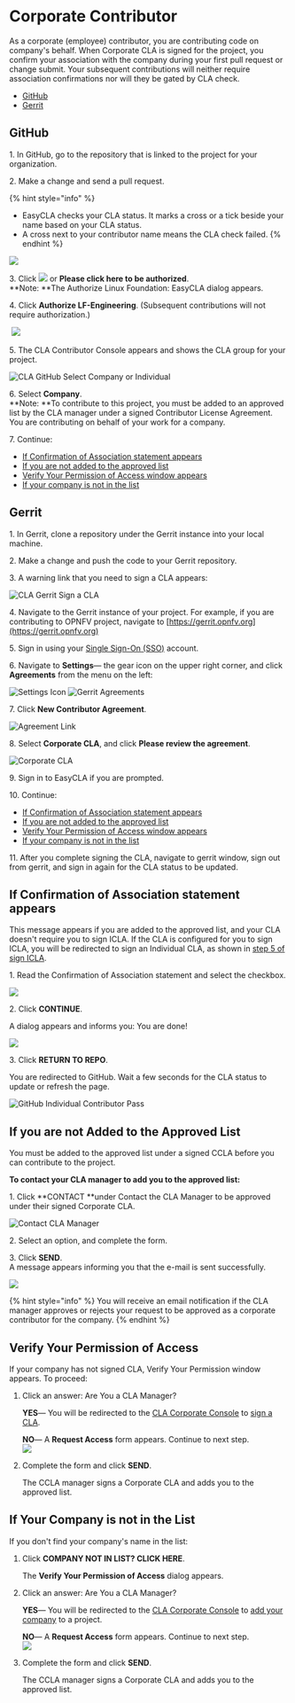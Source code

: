 # Corporate Contributor

As a corporate (employee) contributor, you are contributing code on company's behalf. When Corporate CLA is signed for the project, you confirm your association with the company during your first pull request or change submit. Your subsequent contributions will neither require association confirmations nor will they be gated by CLA check.

* [GitHub](corporate-contributor.md#github)
* [Gerrit](corporate-contributor.md#gerrit)

## GitHub

1\. In GitHub, go to the repository that is linked to the project for your organization.

2\. Make a change and send a pull request.

{% hint style="info" %}
* EasyCLA checks your CLA status. It marks a cross or a tick beside your name based on your CLA status.
* A cross next to your contributor name means the CLA check failed.
{% endhint %}

![](<../../../.gitbook/assets/cla github individual check fail.png>)

3\. Click ![](<../../../.gitbook/assets/lfx easycla.png>)  or **Please click here to be authorized**.\
**Note: **The Authorize Linux Foundation: EasyCLA dialog appears.

4\. Click **Authorize LF-Engineering**. (Subsequent contributions will not require authorization.)

​​ ![](<../../../.gitbook/assets/Authorize Linux Foundation EasyCLA.png>)&#x20;

5\. The CLA Contributor Console appears and shows the CLA group for your project.

![CLA GitHub Select Company or Individual](../../../.gitbook/assets/cla-github-select-company-or-individual.png)

6\. Select **Company**.\
**Note: **To contribute to this project, you must be added to an approved list by the CLA manager under a signed Contributor License Agreement. You are contributing on behalf of your work for a company.

7\. Continue:

* [If Confirmation of Association statement appears](corporate-contributor.md#if-confirmation-of-association-statement-appears)
* [If you are not added to the approved list](corporate-contributor.md#if-you-are-not-added-to-the-approved-list)
* [Verify Your Permission of Access window appears](corporate-contributor.md#verify-your-permission-of-access)
* [If your company is not in the list](corporate-contributor.md#if-your-company-is-not-in-the-list)

## Gerrit

1\. In Gerrit, clone a repository under the Gerrit instance into your local machine.

2\. Make a change and push the code to your Gerrit repository.

3\. A warning link that you need to sign a CLA appears:

![CLA Gerrit Sign a CLA](../../../.gitbook/assets/cla-gerrit-sign-a-cla.png)

4\. Navigate to the Gerrit instance of your project. For example, if you are contributing to OPNFV project, navigate to [https://gerrit.opnfv.org](https://gerrit.opnfv.org)​

5\. Sign in using your [Single Sign-On (SSO)](../../../sso/sign-in/) account.

6\. Navigate to **Settings**— the gear icon on the upper right corner, and click **Agreements** from the menu on the left:

​![Settings Icon](../../../.gitbook/assets/settings-icon.png)​    ​![Gerrit Agreements](../../../.gitbook/assets/agreements.png)​

7\. Click **New Contributor Agreement**.

![Agreement Link](../../../.gitbook/assets/agreement-link.png)

8\. Select **Corporate CLA**, and click **Please review the agreement**.

![Corporate CLA](../../../.gitbook/assets/corporate-cla.png)

9\. Sign in to EasyCLA if you are prompted.

10\. Continue:

* [If Confirmation of Association statement appears](corporate-contributor.md#if-confirmation-of-association-statement-appears)
* [If you are not added to the approved list](corporate-contributor.md#if-you-are-not-added-to-the-approved-list)
* [Verify Your Permission of Access window appears](corporate-contributor.md#verify-your-permission-of-access)
* [If your company is not in the list](corporate-contributor.md#if-your-company-is-not-in-the-list)

11\. After you complete signing the CLA, navigate to gerrit window, sign out from gerrit, and sign in again for the CLA status to be updated.



## If Confirmation of Association statement appears

This message appears if you are added to the approved list, and your CLA doesn't require you to sign ICLA. If the CLA is configured for you to sign ICLA, you will be redirected to sign an Individual CLA, as shown in [step 5 of sign ICLA](individual-contributor.md#github).

1\. Read the Confirmation of Association statement and select the checkbox.

![](../../../.gitbook/assets/cla-github-confirmation-of-association.png)

2\. Click **CONTINUE**.

A dialog appears and informs you: You are done!

![](<../../../.gitbook/assets/cla-github-you-are-done (1).png>)

3\. Click **RETURN TO REPO**.

You are redirected to GitHub. Wait a few seconds for the CLA status to update or refresh the page.

![GitHub Individual Contributor Pass](../../../.gitbook/assets/cla-github-individual-contributor-pass.png)

## If you are not Added to the Approved List

You must be added to the approved list under a signed CCLA before you can contribute to the project.

**To contact your CLA manager to add you to the approved list:**

1\. Click **CONTACT **under Contact the CLA Manager to be approved under their signed Corporate CLA.

![Contact CLA Manager](<../../../.gitbook/assets/contact cla manager.png>)

2\. Select an option, and complete the form.

3\. Click **SEND**.\
A message appears informing you that the e-mail is sent successfully.

![](<../../../.gitbook/assets/contact cla manager form.png>)

{% hint style="info" %}
You will receive an email notification if the CLA manager approves or rejects your request to be approved as a corporate contributor for the company.
{% endhint %}

## Verify Your Permission of Access

If your company has not signed CLA, Verify Your Permission window appears. To proceed:

1.  Click an answer: Are You a CLA Manager?

    **YES**— You will be redirected to the [CLA Corporate Console](https://corporate.v1.easycla.lfx.linuxfoundation.org) to [sign a CLA](../cla-manager/sign-a-corporate-cla-for-company.md).

    **NO**— A **Request Access** form appears. Continue to next step.\
    &#x20;![](<../../../.gitbook/assets/request access (1).png>)&#x20;
2.  Complete the form and click **SEND**.

    The CCLA manager signs a Corporate CLA and adds you to the approved list.

## If Your Company is not in the List

If you don't find your company's name in the list:

1.  Click **COMPANY NOT IN LIST? CLICK HERE**.

    The **Verify Your Permission of Access** dialog appears.
2.  Click an answer: Are You a CLA Manager?

    **YES**— You will be redirected to the [CLA Corporate Console](https://corporate.v1.easycla.lfx.linuxfoundation.org) to [add your company](../cla-manager/add-a-company-to-a-project.md) to a project.

    **NO**— A **Request Access** form appears. Continue to next step.\
    &#x20;![](<../../../.gitbook/assets/request access (1).png>)&#x20;
3.  Complete the form and click **SEND**.

    The CCLA manager signs a Corporate CLA and adds you to the approved list.

